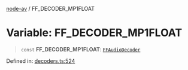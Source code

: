 [node-av](../globals.md) / FF\_DECODER\_MP1FLOAT

# Variable: FF\_DECODER\_MP1FLOAT

> `const` **FF\_DECODER\_MP1FLOAT**: [`FFAudioDecoder`](../type-aliases/FFAudioDecoder.md)

Defined in: [decoders.ts:524](https://github.com/seydx/av/blob/f8631fc881b394300b1479f511d55cf1c370a87f/src/constants/decoders.ts#L524)
